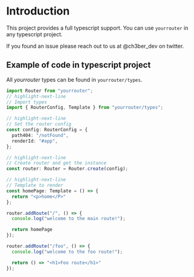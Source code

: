 # Introduction

This project provides a full typescript support. You can use `yourrouter` in any typescript project.

If you found an issue please reach out to us at @ch3ber_dev on twitter.

## Example of code in typescript project

All _yourrouter_ types can be found in `yourrouter/types`.

```ts title="src/index.ts"
import Router from "yourrouter";
// highlight-next-line
// Import types
import { RouterConfig, Template } from "yourrouter/types";

// highlight-next-line
// Set the router config
const config: RouterConfig = {
  path404: "/notFound",
  renderId: "#app",
};

// highlight-next-line
// Create router and get the instance
const router: Router = Router.create(config);

// highlight-next-line
// Template to render
const homePage: Template = () => {
  return "<p>home</P>"
};

router.addRoute("/", () => {
  console.log("welcome to the main route!");

  return homePage
});

router.addRoute("/foo", () => {
  console.log("welcome to the foo route!");

  return () => "<h1>Foo route</h1>"
});
```
